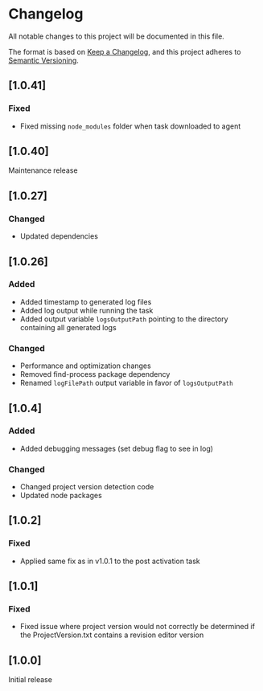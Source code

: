# Changelog

All notable changes to this project will be documented in this file.

The format is based on [Keep a Changelog](https://keepachangelog.com/en/1.0.0/),
and this project adheres to [Semantic Versioning](https://semver.org/spec/v2.0.0.html).

## [1.0.41]

### Fixed

- Fixed missing `node_modules` folder when task downloaded to agent

## [1.0.40]

Maintenance release

## [1.0.27]

### Changed

- Updated dependencies

## [1.0.26]

### Added

- Added timestamp to generated log files
- Added log output while running the task
- Added output variable `logsOutputPath` pointing to the directory containing all generated logs

### Changed

- Performance and optimization changes
- Removed find-process package dependency
- Renamed `logFilePath` output variable in favor of `logsOutputPath`

## [1.0.4]

### Added

- Added debugging messages (set debug flag to see in log)

### Changed

- Changed project version detection code
- Updated node packages

## [1.0.2]

### Fixed

- Applied same fix as in v1.0.1 to the post activation task

## [1.0.1]

### Fixed

- Fixed issue where project version would not correctly be determined if the ProjectVersion.txt contains a revision editor version

## [1.0.0]

Initial release